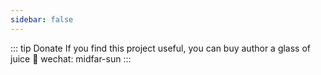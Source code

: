 ```yaml
---
sidebar: false
---
```


::: tip Donate
If you find this project useful, you can buy author a glass of juice :tropical_drink:
wechat: midfar-sun
:::
